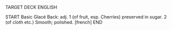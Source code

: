 TARGET DECK
ENGLISH

START
Basic
Glacé
Back: adj. 1 (of fruit, esp. Cherries) preserved in sugar. 2 (of cloth etc.) Smooth; polished. [french]
END
